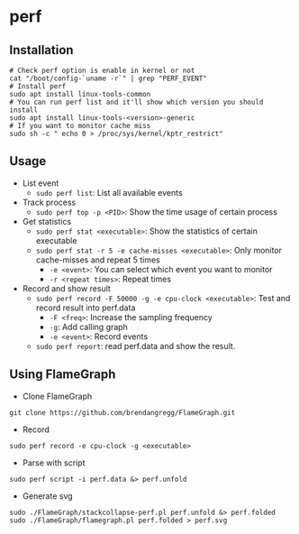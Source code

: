 # perf
## Installation
```
# Check perf option is enable in kernel or not
cat "/boot/config-`uname -r`" | grep "PERF_EVENT"
# Install perf
sudo apt install linux-tools-common
# You can run perf list and it'll show which version you should install
sudo apt install linux-tools-<version>-generic
# If you want to monitor cache miss
sudo sh -c " echo 0 > /proc/sys/kernel/kptr_restrict"
```
## Usage
* List event
  - `sudo perf list`: List all available events
* Track process
  - `sudo perf top -p <PID>`: Show the time usage of certain process
* Get statistics
  - `sudo perf stat <executable>`: Show the statistics of certain executable
  - `sudo perf stat -r 5 -e cache-misses <executable>`: Only monitor cache-misses and repeat 5 times
    - `-e <event>`: You can select which event you want to monitor
    - `-r <repeat times>`: Repeat times
* Record and show result
  - `sudo perf record -F 50000 -g -e cpu-clock <executable>`: Test and record result into perf.data
    - `-F <freq>`: Increase the sampling frequency
    - `-g`: Add calling graph
    - `-e <event>`: Record events
  - `sudo perf report`: read perf.data and show the result.

## Using FlameGraph
* Clone FlameGraph
```
git clone https://github.com/brendangregg/FlameGraph.git
```
* Record
```
sudo perf record -e cpu-clock -g <executable>
```
* Parse with script
```
sudo perf script -i perf.data &> perf.unfold
```
* Generate svg
```
sudo ./FlameGraph/stackcollapse-perf.pl perf.unfold &> perf.folded
sudo ./FlameGraph/flamegraph.pl perf.folded > perf.svg
```

